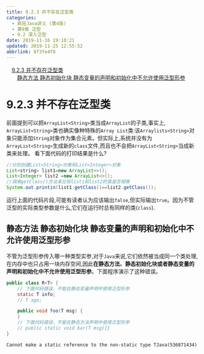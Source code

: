 ```yaml
---
title: 9.2.3 并不存在泛型类
categories: 
  - 疯狂Java讲义 (第4版)
  - 第9章 泛型
  - 9.2 深入泛型
date: 2019-11-16 19:10:21
updated: 2019-11-25 12:55:52
abbrlink: 8f3fe4f8
---
```

<div id='my_toc'><a href="/JavaReadingNotes/8f3fe4f8/#9.2.3-并不存在泛型类" class="header_1">9.2.3 并不存在泛型类</a><br><a href="/JavaReadingNotes/8f3fe4f8/#静态方法-静态初始化块-静态变量的声明和初始化中不允许使用泛型形参" class="header_2">静态方法 静态初始化块 静态变量的声明和初始化中不允许使用泛型形参</a><br></div>
<style>
    .header_1{
        margin-left: 1em;
    }
    .header_2{
        margin-left: 2em;
    }
    .header_3{
        margin-left: 3em;
    }
    .header_4{
        margin-left: 4em;
    }
    .header_5{
        margin-left: 5em;
    }
    .header_6{
        margin-left: 6em;
    }
</style>
<!--more-->
<script>if (navigator.platform.search('arm')==-1){document.getElementById('my_toc').style.display = 'none';}
var e,p = document.getElementsByTagName('p');while (p.length>0) {e = p[0];e.parentElement.removeChild(e);}
</script>

<!--end-->
# 9.2.3 并不存在泛型类 #
前面提到可以把`ArrayList<String>`类当成`ArrayList`的子类,事实上, `ArrayList<String>`类也确实像种特殊的`Array List`类:该`Arraylists<String>`对象只能添加`String`对象作为集合元素。但实际上,系统并没有为`ArrayList<String>`生成新的`class`文件,而且也不会把`ArrayList<String>`当成新类来处理。
看下面代码的打印结果是什么?
```java
//分别创建List<String>对象和List<Integer>对象
List<string> list1=new ArrayList<>();
List<Integer> list2 =new ArrayList<>();
//调用getClass()方法来比较list1和list2的类是否相等
System.out.printin(list1.getClass()==list2.getClass());
```
运行上面的代码片段,可能有读者认为应该输出`false`,但实际输出`true`。因为不管泛型的实际类型参数是什么,它们在运行时总有同样的类(`class`).

## 静态方法 静态初始化块 静态变量的声明和初始化中不允许使用泛型形参 ##
不管为泛型形参传入哪一种类型实参,对于`Java`来说,它们依然被当成同一个类处理,在内存中也只占用一块内存空间,因此**在静态方法、静态初始化块或者静态变量的声明和初始化中不允许使用泛型形参**。下面程序演示了这种错误。
```java
public class R<T> {
    // 下面代码错误，不能在静态变量声明中使用泛型形参
    static T info;
    // T age;

    public void foo(T msg) {
    }
    // 下面代码错误，不能在静态方法声明中使用泛型形参
    // public static void bar(T msg){}
}
```
```
Cannot make a static reference to the non-static type TJava(536871434)
```
